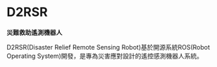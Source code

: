 # D2RSR
**災難救助遙測機器人**

D2RSR(Disaster Relief Remote Sensing Robot)基於開源系統ROS(Robot Operating System)開發，是專為災害應對設計的遙控感測機器人系統。
